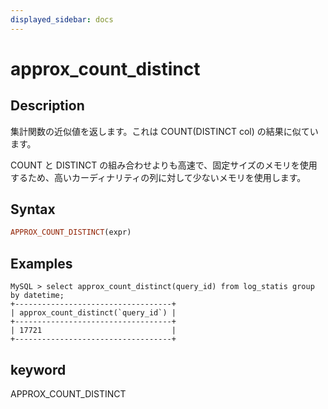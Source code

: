 ```yaml
---
displayed_sidebar: docs
---
```


# approx_count_distinct

## Description

集計関数の近似値を返します。これは COUNT(DISTINCT col) の結果に似ています。

COUNT と DISTINCT の組み合わせよりも高速で、固定サイズのメモリを使用するため、高いカーディナリティの列に対して少ないメモリを使用します。

## Syntax

```Haskell
APPROX_COUNT_DISTINCT(expr)
```

## Examples

```plain text
MySQL > select approx_count_distinct(query_id) from log_statis group by datetime;
+-----------------------------------+
| approx_count_distinct(`query_id`) |
+-----------------------------------+
| 17721                             |
+-----------------------------------+
```

## keyword

APPROX_COUNT_DISTINCT